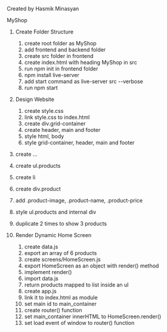 Created by  Hasmik Minasyan 

MyShop 
 
1. Create Folder Structure
    1. create root folder as MyShop
    2. add frontend and backend folder
    3. create src folder in frontend
    4. create index.html with heading MyShop in src
    5. run npm init in frontend folder
    6. npm install live-server
    7. add start command as live-server src --verbose
    8. run npm start

2. Design Website
   1. create style.css
   2. link style.css to index.html
   3. create div.grid-container
   4. create header, main and footer
   5. style html, body
   6. style grid-container, header, main and footer

3. create ...
  1. create ul.products    
  2. create li
  3. create div.product
  4. add .product-image, .product-name, .product-price
  5. style ul.products and internal div
  6. duplicate 2 times to show 3 products

4. Render Dynamic Home Screen
    1. create data.js
    2. export an array of 6 products
    3. create screens/HomeScreen.js
    4. export HomeScreen as an object with render() method
    5. implement render()
    6.  import data.js
    7. return products mapped to list inside an ul
    8. create app.js
    9. link it to index.html as module
    10. set main id to main_container
    11. create router() function
    12. set main_container innerHTML to HomeScreen.render()
    13. set load event of window to router() function